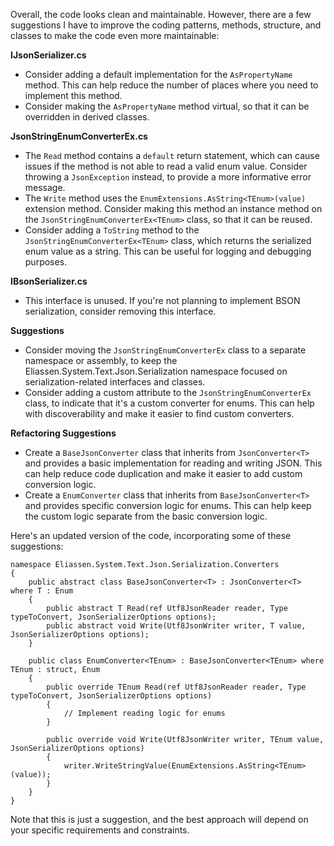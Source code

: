 Overall, the code looks clean and maintainable. However, there are a few suggestions I have to improve the coding patterns, methods, structure, and classes to make the code even more maintainable:

**IJsonSerializer.cs**

* Consider adding a default implementation for the `AsPropertyName` method. This can help reduce the number of places where you need to implement this method.
* Consider making the `AsPropertyName` method virtual, so that it can be overridden in derived classes.

**JsonStringEnumConverterEx.cs**

* The `Read` method contains a `default` return statement, which can cause issues if the method is not able to read a valid enum value. Consider throwing a `JsonException` instead, to provide a more informative error message.
* The `Write` method uses the `EnumExtensions.AsString<TEnum>(value)` extension method. Consider making this method an instance method on the `JsonStringEnumConverterEx<TEnum>` class, so that it can be reused.
* Consider adding a `ToString` method to the `JsonStringEnumConverterEx<TEnum>` class, which returns the serialized enum value as a string. This can be useful for logging and debugging purposes.

**IBsonSerializer.cs**

* This interface is unused. If you're not planning to implement BSON serialization, consider removing this interface.

**Suggestions**

* Consider moving the `JsonStringEnumConverterEx` class to a separate namespace or assembly, to keep the Eliassen.System.Text.Json.Serialization namespace focused on serialization-related interfaces and classes.
* Consider adding a custom attribute to the `JsonStringEnumConverterEx` class, to indicate that it's a custom converter for enums. This can help with discoverability and make it easier to find custom converters.

**Refactoring Suggestions**

* Create a `BaseJsonConverter` class that inherits from `JsonConverter<T>` and provides a basic implementation for reading and writing JSON. This can help reduce code duplication and make it easier to add custom conversion logic.
* Create a `EnumConverter` class that inherits from `BaseJsonConverter<T>` and provides specific conversion logic for enums. This can help keep the custom logic separate from the basic conversion logic.

Here's an updated version of the code, incorporating some of these suggestions:
```
namespace Eliassen.System.Text.Json.Serialization.Converters
{
    public abstract class BaseJsonConverter<T> : JsonConverter<T> where T : Enum
    {
        public abstract T Read(ref Utf8JsonReader reader, Type typeToConvert, JsonSerializerOptions options);
        public abstract void Write(Utf8JsonWriter writer, T value, JsonSerializerOptions options);
    }

    public class EnumConverter<TEnum> : BaseJsonConverter<TEnum> where TEnum : struct, Enum
    {
        public override TEnum Read(ref Utf8JsonReader reader, Type typeToConvert, JsonSerializerOptions options)
        {
            // Implement reading logic for enums
        }

        public override void Write(Utf8JsonWriter writer, TEnum value, JsonSerializerOptions options)
        {
            writer.WriteStringValue(EnumExtensions.AsString<TEnum>(value));
        }
    }
}
```
Note that this is just a suggestion, and the best approach will depend on your specific requirements and constraints.